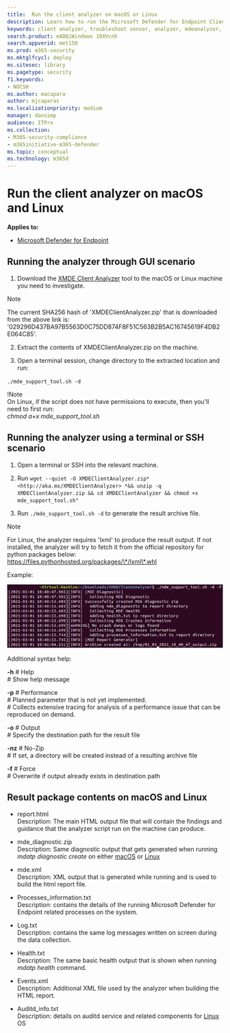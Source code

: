 ```yaml
---
title:  Run the client analyzer on macOS or Linux
description: Learn how to run the Microsoft Defender for Endpoint Client Analyzer on macOS or Linux
keywords: client analyzer, troubleshoot sensor, analyzer, mdeanalyzer, macos, linux, mdeanalyzer
search.product: eADQiWindows 10XVcnh
search.appverid: met150
ms.prod: m365-security
ms.mktglfcycl: deploy
ms.sitesec: library
ms.pagetype: security
f1.keywords:
- NOCSH
ms.author: macapara
author: mjcaparas
ms.localizationpriority: medium
manager: dansimp
audience: ITPro
ms.collection: 
- M365-security-compliance 
- m365initiative-m365-defender 
ms.topic: conceptual
ms.technology: m365d
---
```


#  Run the client analyzer on macOS and Linux

**Applies to:**
- [Microsoft Defender for Endpoint](https://go.microsoft.com/fwlink/p/?linkid=2146631)


## Running the analyzer through GUI scenario

1.  Download the [XMDE Client Analyzer](https://aka.ms/XMDEClientAnalyzer)
    tool to the macOS or Linux machine you need to investigate.

> [!NOTE]  
> The current SHA256 hash of 'XMDEClientAnalyzer.zip' that is downloaded from the above link is: '029296D437BA97B5563D0C75DD874F8F51C563B2B5AC16745619F4DB2E064C85'.

2.  Extract the contents of XMDEClientAnalyzer.zip on the machine.

3.  Open a terminal session, change directory to the extracted location and run:

`./mde_support_tool.sh -d`

!Note  
On Linux, if the script does not have permissions to execute, then you'll need to first
run:  
*chmod a+x mde_support_tool.sh*

## Running the analyzer using a terminal or SSH scenario

1.  Open a terminal or SSH into the relevant machine.

2.  Run `wget --quiet -O XMDEClientAnalyzer.zip*
    <http://aka.ms/XMDEClientAnalyzer> *&& unzip -q XMDEClientAnalyzer.zip && cd
    XMDEClientAnalyzer && chmod +x mde_support_tool.sh"`

3.  Run ` ./mde_support_tool.sh -d ` to generate the result archive file.

> [!NOTE]  
> For Linux, the analyzer requires 'lxml' to produce the result output. If not
installed, the analyzer will try to fetch it from the official repository for
python packages below:  
https://files.pythonhosted.org/packages/\*/lxml\*.whl

Example:  


![Image of command line example](images/4ca188f6c457e335abe3c9ad3eddda26.png)

  
  
Additional syntax help:

**-h** \# Help  
\# Show help message

**-p** \# Performance  
\# Planned parameter that is not yet implemented.  
\# Collects extensive tracing for analysis of a performance issue that can be
reproduced on demand.

**-o** \# Output  
\# Specify the destination path for the result file

**-nz** \# No-Zip  
\# If set, a directory will be created instead of a resulting archive file

**-f** \# Force  
\# Overwrite if output already exists in destination path

## Result package contents on macOS and Linux

-   report.html <br> Description: The main HTML output file that will contain the findings and
    guidance that the analyzer script run on the machine can produce.

-   mde_diagnostic.zip <br> Description: Same diagnostic output that gets generated when
    running *mdatp diagnostic create* on either
    [macOS](https://docs.microsoft.com/windows/security/threat-protection/microsoft-defender-atp/mac-resources#collecting-diagnostic-information)
    or
    [Linux](https://docs.microsoft.com/windows/security/threat-protection/microsoft-defender-atp/linux-resources#collect-diagnostic-information)

-   mde.xml <br> Description: XML output that is generated while running and is used to build
    the html report file.

-   Processes_information.txt <br> Description: contains the details of the running Microsoft Defender for Endpoint related
    processes on the system.

-   Log.txt <br> Description: contains the same log messages written on screen during the data
    collection.

-   Health.txt <br> Description: The same basic health output that is shown when running *mdatp
    health* command.

-   Events.xml <br> Description: Additional XML file used by the analyzer when building the
    HTML report.

-   Auditd_info.txt <br> Description: details on auditd service and related components for
    [Linux](https://docs.microsoft.com/windows/security/threat-protection/microsoft-defender-atp/linux-support-events)
    OS
